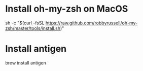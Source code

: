 # Install oh-my-zsh on MacOS

sh -c "$(curl -fsSL https://raw.github.com/robbyrussell/oh-my-zsh/master/tools/install.sh)"

# Install antigen

brew install antigen

